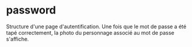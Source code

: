 # password
Structure d'une page d'autentification. Une fois que le mot de passe a été tapé correctement, la photo du personnage associé au mot de passe s'affiche.
